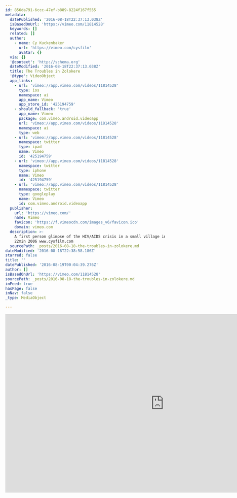 ```yaml
---
id: 856da791-6ccc-47ef-b889-8224f167f555
metadata:
  datePublished: '2016-08-18T22:37:13.038Z'
  isBasedOnUrl: 'https://vimeo.com/11814528'
  keywords: []
  related: []
  author:
    - name: Cy Kuckenbaker
      url: 'https://vimeo.com/cysfilm'
      avatar: {}
  via: {}
  '@context': 'http://schema.org'
  dateModified: '2016-08-18T22:37:13.038Z'
  title: The Troubles in Zolokere
  '@type': VideoObject
  app_links:
    - url: 'vimeo://app.vimeo.com/videos/11814528'
      type: ios
      namespace: ai
      app_name: Vimeo
      app_store_id: '425194759'
    - should_fallback: 'true'
      app_name: Vimeo
      package: com.vimeo.android.videoapp
      url: 'vimeo://app.vimeo.com/videos/11814528'
      namespace: ai
      type: web
    - url: 'vimeo://app.vimeo.com/videos/11814528'
      namespace: twitter
      type: ipad
      name: Vimeo
      id: '425194759'
    - url: 'vimeo://app.vimeo.com/videos/11814528'
      namespace: twitter
      type: iphone
      name: Vimeo
      id: '425194759'
    - url: 'vimeo://app.vimeo.com/videos/11814528'
      namespace: twitter
      type: googleplay
      name: Vimeo
      id: com.vimeo.android.videoapp
  publisher:
    url: 'https://vimeo.com/'
    name: Vimeo
    favicon: 'https://f.vimeocdn.com/images_v6/favicon.ico'
    domain: vimeo.com
  description: >-
    A first person glimpse of the HIV/AIDS crisis in a small village in Malawi.
    22min 2006 www.cysfilm.com
  sourcePath: _posts/2016-08-18-the-troubles-in-zolokere.md
dateModified: '2016-08-18T22:38:58.186Z'
starred: false
title: ''
datePublished: '2016-08-19T00:04:39.276Z'
author: []
isBasedOnUrl: 'https://vimeo.com/11814528'
sourcePath: _posts/2016-08-18-the-troubles-in-zolokere.md
inFeed: true
hasPage: false
inNav: false
_type: MediaObject

---
```

<iframe src="https://cdn.embedly.com/widgets/media.html?src=https%3A%2F%2Fplayer.vimeo.com%2Fvideo%2F11814528&amp;url=https%3A%2F%2Fvimeo.com%2F11814528&amp;image=https%3A%2F%2Fi.vimeocdn.com%2Fvideo%2F385636695_1280.jpg&amp;key=b7d04c9b404c499eba89ee7072e1c4f7&amp;type=text%2Fhtml&amp;schema=vimeo" width="1000" height="563" scrolling="no" frameborder="0" allowfullscreen="" style=""></iframe>